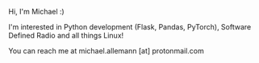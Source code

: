 Hi, I'm Michael :)

I'm interested in Python development (Flask, Pandas, PyTorch), Software Defined Radio and all things Linux!

You can reach me at michael.allemann [at] protonmail.com
